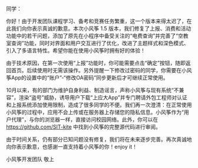 同学：

你好！由于开发团队课程学习、备考和竞赛任务繁重，这一个版本来得太迟了，在此我们向你表示真诚的歉意。本次小风筝 1.5 版本，我们修复了上报、消费和活动功能中的若干问题，添加了原先在小程序中备受关注的“电费查询”并完善了“空教室查询”功能，同时对界面和用户交互进行了优化，改进了主题样式和深色模式、引入了多语言特性。希望你能在使用小风筝时拥有好的体验！

由于技术原因，在第一次使用“上报”功能时，你可能需要点击“确定”按钮，随即返回首页。后续使用时无需该操作。另外提醒一下修改过密码的同学，你需要在小风筝App的设置中的“账户”-“修改OA密码”同步更新后才可继续正常使用。

10月以来，有的部门为维护自身利益、制造谣言，声称小风筝与现有系统“不兼容”，渲染“盗号”威胁，诱导用户下载“上应大App”并专门聘请外包工程师对认证和上报系统添加使用限制，造成了很多同学的不便。我们再一次澄清：在正常使用小风筝的过程中，应用不会上传或在服务器上存储您的隐私信息。小风筝作为“用户代理”，与你的浏览器一样，直接访问校园网络。此外，你可以在 https://github.com/SIT-kite 中找到小风筝的完整源代码进行审阅。

由于时间关系，仍有部分已知问题没有修复，我们将在未来逐步完善。再次真诚地向你表示歉意，也感谢一直支持着小风筝的你！enjoy it！

小风筝开发团队
敬上